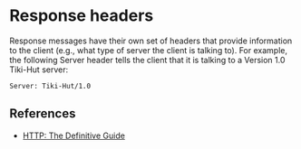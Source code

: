 # Response headers
Response messages have their own set of headers that provide information to the
client (e.g., what type of server the client is talking to). For example, the
following Server header tells the client that it is talking to a Version 1.0
Tiki-Hut server:
```
Server: Tiki-Hut/1.0
```


## References
* [HTTP: The Definitive Guide](https://book.douban.com/subject/1440226/)
